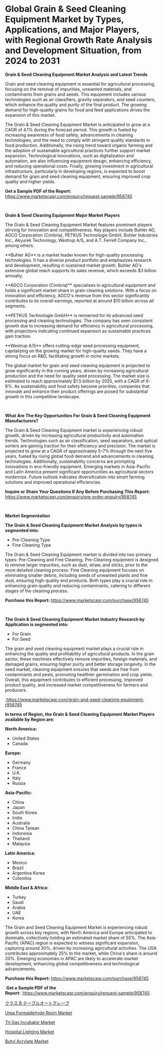 <p><h1>Global Grain & Seed Cleaning Equipment Market by Types, Applications, and Major Players, with Regional Growth Rate Analysis and Development Situation, from 2024 to 2031</h1></p><p><strong>Grain & Seed Cleaning Equipment Market Analysis and Latest Trends</strong></p>
<p><p>Grain and seed cleaning equipment is essential for agricultural processing, focusing on the removal of impurities, unwanted materials, and contaminants from grains and seeds. This equipment includes various technologies such as air classifiers, gravity separators, and seed counters, which enhance the quality and purity of the final product. The growing demand for high-quality grains for food and feed applications drives the expansion of this market.</p><p>The Grain & Seed Cleaning Equipment Market is anticipated to grow at a CAGR of 4.1% during the forecast period. This growth is fueled by increasing awareness of food safety, advancements in cleaning technologies, and the need to comply with stringent quality standards in food production. Additionally, the rising trend toward organic farming and the adoption of sustainable agricultural practices further support market expansion. Technological innovations, such as digitalization and automation, are also influencing equipment design, enhancing efficiency, and reducing operational costs. Finally, growing investment in agricultural infrastructure, particularly in developing regions, is expected to boost demand for grain and seed cleaning equipment, ensuring improved crop quality and higher yields.</p></p>
<p><strong>Get a Sample PDF of the Report:&nbsp;</strong> <a href="https://www.marketscagr.com/enquiry/request-sample/958745">https://www.marketscagr.com/enquiry/request-sample/958745</a></p>
<p>&nbsp;</p>
<p><strong>Grain & Seed Cleaning Equipment Major Market Players</strong></p>
<p><p>The Grain & Seed Cleaning Equipment Market features prominent players striving for innovation and competitiveness. Key players include Buhler AG, AGCO Corporation (Cimbria), PETKUS Technologie GmbH, Buhler Industries Inc., Akyurek Technology, Westrup A/S, and A.T. Ferrell Company Inc., among others.</p><p>**Buhler AG** is a market leader known for high-quality processing technologies. It has a diverse product portfolio and emphasizes research and development, resulting in sustained market growth. Buhler AG's extensive global reach supports its sales revenue, which exceeds $3 billion annually.</p><p>**AGCO Corporation (Cimbria)** specializes in agricultural equipment and holds a significant market share in grain cleaning solutions. With a focus on innovation and efficiency, AGCO's revenue from this sector significantly contributes to its overall earnings, reported at around $10 billion across all segments.</p><p>**PETKUS Technologie GmbH** is renowned for its advanced seed processing and cleaning technologies. The company has seen consistent growth due to increasing demand for efficiency in agricultural processing, with projections indicating continued expansion as sustainable practices gain traction.</p><p>**Westrup A/S** offers cutting-edge seed processing equipment, capitalizing on the growing market for high-quality seeds. They have a strong focus on R&D, facilitating growth in niche markets.</p><p>The global market for grain and seed cleaning equipment is projected to grow significantly in the coming years, driven by increasing agricultural production and the need for quality seed processing. The market size is estimated to reach approximately $1.5 billion by 2025, with a CAGR of 6-8%. As sustainability and food safety become priorities, companies that innovate and enhance their product offerings are poised for substantial growth in this competitive landscape.</p></p>
<p>&nbsp;</p>
<p><strong>What Are The Key Opportunities For Grain & Seed Cleaning Equipment Manufacturers?</strong></p>
<p><p>The Grain & Seed Cleaning Equipment market is experiencing robust growth, driven by increasing agricultural productivity and automation trends. Technologies such as air classification, seed separators, and optical sorters are gaining traction for their efficiency and precision. The market is projected to grow at a CAGR of approximately 5-7% through the next five years, fueled by rising global food demand and advancements in cleaning technologies. Additionally, sustainability concerns are prompting innovations in eco-friendly equipment. Emerging markets in Asia-Pacific and Latin America present significant opportunities as agricultural sectors modernize. Future outlook indicates diversification into smart farming solutions and improved operational efficiencies.</p></p>
<p><strong>Inquire or Share Your Questions If Any Before Purchasing This Report:</strong> <a href="https://www.marketscagr.com/enquiry/pre-order-enquiry/958745">https://www.marketscagr.com/enquiry/pre-order-enquiry/958745</a></p>
<p>&nbsp;</p>
<p><strong>Market Segmentation</strong></p>
<p><strong>The Grain & Seed Cleaning Equipment Market Analysis by types is segmented into:</strong></p>
<p><ul><li>Pre-Cleaning Type</li><li>Fine Cleaning Type</li></ul></p>
<p><p>The Grain & Seed Cleaning Equipment market is divided into two primary types: Pre-Cleaning and Fine Cleaning. Pre-Cleaning equipment is designed to remove larger impurities, such as dust, straw, and sticks, prior to the more detailed cleaning process. Fine Cleaning equipment focuses on eliminating smaller debris, including seeds of unwanted plants and fine dust, ensuring high-quality end products. Both types play a crucial role in enhancing grain quality and reducing contaminants, catering to different stages of the cleaning process.</p></p>
<p><strong>Purchase this Report:&nbsp;</strong><a href="https://www.marketscagr.com/purchase/958745">https://www.marketscagr.com/purchase/958745</a></p>
<p>&nbsp;</p>
<p><strong>The Grain & Seed Cleaning Equipment Market Industry Research by Application is segmented into:</strong></p>
<p><ul><li>For Grain</li><li>For Seed</li></ul></p>
<p><p>The grain and seed cleaning equipment market plays a crucial role in enhancing the quality and profitability of agricultural products. In the grain sector, these machines effectively remove impurities, foreign materials, and damaged grains, ensuring higher purity and better storage longevity. In the seed market, cleaning equipment ensures that seeds are free from contaminants and pests, promoting healthier germination and crop yields. Overall, this equipment contributes to efficient processing, improved product quality, and increased market competitiveness for farmers and producers.</p></p>
<p><a href="https://www.marketscagr.com/grain-and-seed-cleaning-equipment-r958745">&nbsp;https://www.marketscagr.com/grain-and-seed-cleaning-equipment-r958745</a></p>
<p><strong>In terms of Region, the Grain & Seed Cleaning Equipment Market Players available by Region are:</strong></p>
<p>
    <p> <strong> North America: </strong>
        <ul>
            <li>United States</li>
            <li>Canada</li>
        </ul>
        </p> 
    <p> <strong> Europe: </strong>
        <ul>
            <li>Germany</li>
            <li>France</li>
            <li>U.K.</li>
            <li>Italy</li>
            <li>Russia</li>
        </ul>
        </p> 
    <p> <strong> Asia-Pacific: </strong>
        <ul>
            <li>China</li>
            <li>Japan</li>
            <li>South Korea</li>
            <li>India</li>
            <li>Australia</li>
            <li>China Taiwan</li>
            <li>Indonesia</li>
            <li>Thailand</li>
            <li>Malaysia</li>
        </ul>
        </p> 
    <p> <strong> Latin America: </strong>
        <ul>
            <li>Mexico</li>
            <li>Brazil</li>
            <li>Argentina Korea</li>
            <li>Colombia</li>
        </ul>
        </p> 
    <p> <strong> Middle East & Africa: </strong>
        <ul>
            <li>Turkey</li>
            <li>Saudi</li>
            <li>Arabia</li>
            <li>UAE</li>
            <li>Korea</li>
        </ul>
    </p>
    </p>
<p><p>The Grain and Seed Cleaning Equipment Market is experiencing robust growth across key regions, with North America and Europe anticipated to dominate, collectively holding an estimated market share of 55%. The Asia-Pacific (APAC) region is expected to witness significant expansion, capturing around 30%, driven by increasing agricultural activities. The USA contributes approximately 25% to the market, while China's share is around 20%. Emerging economies in APAC are likely to accelerate market development, enhancing global competitiveness and technological advancements.</p></p>
<p><strong>Purchase this Report: </strong><a href="https://www.marketscagr.com/purchase/958745">https://www.marketscagr.com/purchase/958745</a></p>
<p>&nbsp;<strong>Get a Sample PDF of the Report:&nbsp;&nbsp;</strong><a href="https://www.marketscagr.com/enquiry/request-sample/958745">https://www.marketscagr.com/enquiry/request-sample/958745</a></p>
<p><strong></strong></p>
<p><p><a href="https://medium.com/@qirvhhyf42/class-b-table-autoclave-market-%E3%81%AF-%E3%82%B3%E3%82%B9%E3%83%88%E7%AE%A1%E7%90%86%E3%81%A8%E5%8A%B9%E7%8E%87%E5%90%91%E4%B8%8A%E3%82%92%E5%84%AA%E5%85%88%E3%81%97%E3%81%BE%E3%81%99-%E3%81%95%E3%82%89%E3%81%AB-%E5%A0%B1%E5%91%8A%E6%9B%B8%E3%81%AF%E5%B8%82%E5%A0%B4%E3%81%AE%E9%9C%80%E8%A6%81%E9%9D%A2%E3%81%A8%E4%BE%9B%E7%B5%A6%E9%9D%A2%E3%81%AE%E4%B8%A1%E6%96%B9%E3%82%92%E3%82%AB%E3%83%90%E3%83%BC%E3%81%97%E3%81%A6%E3%81%84%E3%81%BE%E3%81%99-class-b-table-02dbfe7ed2a7">クラス B テーブルオートクレーブ</a></p><p><a href="https://issuu.com/reportprime-2/docs/urea-formaldehyde-resin-market-size_b733cab053d2f3">Urea Formaldehyde Resin Market</a></p><p><a href="https://www.linkedin.com/pulse/global-tri-gas-incubator-market-size-trends-analysis-regional-d5ihf?trackingId=HauCQOR%2BQ0SC39qj3x8Oxw%3D%3D">Tri Gas Incubator Market</a></p><p><a href="https://github.com/napierswinnyfg/Market-Research-Report-List-1/blob/main/hospital-lighting-market.md">Hospital Lighting Market</a></p><p><a href="https://issuu.com/reportprime-2/docs/butyl-acrylate-market-size-2030.ppt_6f83de153e817c">Butyl Acrylate Market</a></p></p>